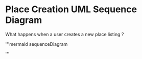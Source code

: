 # Place Creation UML Sequence Diagram
What happens when a user creates a new place listing ?

'''mermaid
sequenceDiagram

'''